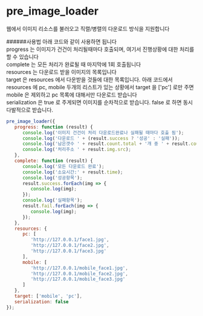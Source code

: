 # pre_image_loader
웹에서 이미지 리소스를 불러오고 직렬/병렬의 다운로드 방식을 지원합니다

######사용법
아래 코드와 같이 사용하면 됩니다  
progress 는 이미지가 건건이 처리될때마다 호출되며, 여기서 진행상황에 대한 처리를 할 수 있습니다  
complete 는 모든 처리가 완료될 때 마지막에 1회 호출됩니다  
resources 는 다운로드 받을 이미지의 목록입니다  
target 은 resources 에서 다운받을 것들에 대한 목록입니다. 아래 코드에서 resources 에 pc, mobile 두개의 리스트가 있는 상황에서 target 을 ['pc'] 로만 주면 mobile 은 제외하고 pc 목록에 대해서만 다운로드 받습니다  
serialization 은 true 로 주게되면 이미지를 순차적으로 받습니다. false 로 하면 동시 다발적으로 받습니다.  

```javascript
pre_image_loader({
   progress: function (result) {
      console.log('이미지 건건이 처리 다운로드완료나 실패될 때마다 호출 됨');
      console.log('다운로드 ' + (result.success ? '성공' : '실패'));
      console.log('남은갯수 ' + result.count.total + '개 중 ' + result.count.left + '개 남음');
      console.log('처리주소 ' + result.img.src);
   },
   complete: function (result) {
      console.log('모든 다운로드 완료');
      console.log('소요시간:' + result.time);
      console.log('성공항목');
      result.success.forEach(img => {
         console.log(img);
      });
      console.log('실패항목');
      result.fail.forEach(img => {
         console.log(img);
      });
   },
   resources: {
      pc: [
         'http://127.0.0.1/face1.jpg',
         'http://127.0.0.1/face2.jpg',
         'http://127.0.0.1/face3.jpg'
      ],
      mobile: [
         'http://127.0.0.1/mobile_face1.jpg',
         'http://127.0.0.1/mobile_face2.jpg',
         'http://127.0.0.1/mobile_face3.jpg'
      ]
   },
   target: ['mobile', 'pc'],
   serialization: false
});
```
